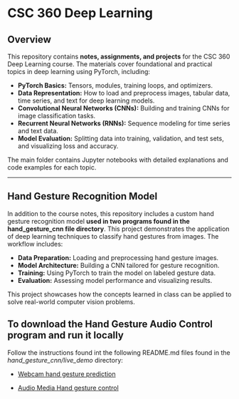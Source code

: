 # CSC 360 Deep Learning

## Overview

This repository contains **notes, assignments, and projects** for the CSC 360 Deep Learning course. The materials cover foundational and practical topics in deep learning using PyTorch, including:

- **PyTorch Basics:** Tensors, modules, training loops, and optimizers.
- **Data Representation:** How to load and preprocess images, tabular data, time series, and text for deep learning models.
- **Convolutional Neural Networks (CNNs):** Building and training CNNs for image classification tasks.
- **Recurrent Neural Networks (RNNs):** Sequence modeling for time series and text data.
- **Model Evaluation:** Splitting data into training, validation, and test sets, and visualizing loss and accuracy.

The main folder contains Jupyter notebooks with detailed explanations and code examples for each topic.

---

## Hand Gesture Recognition Model

In addition to the course notes, this repository includes a custom hand gesture recognition model **used in two programs found in the hand_gesture_cnn file directory**. This project demonstrates the application of deep learning techniques to classify hand gestures from images. The workflow includes:

- **Data Preparation:** Loading and preprocessing hand gesture images.
- **Model Architecture:** Building a CNN tailored for gesture recognition.
- **Training:** Using PyTorch to train the model on labeled gesture data.
- **Evaluation:** Assessing model performance and visualizing results.

This project showcases how the concepts learned in class can be applied to solve real-world computer vision problems.

## To download the Hand Gesture Audio Control program and run it locally 

Follow the instructions found int the following README.md files found in the _hand_gesture_cnn/live_demo_ directory:

- [Webcam hand gesture prediction](hand_gesture_cnn/live_demo/WebCamPredictReadMe.md)

- [Audio Media Hand gesture control](hand_gesture_cnn/live_demo/VolumeControlReadMe.md)